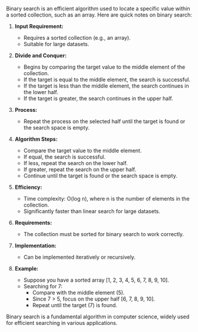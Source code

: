Binary search is an efficient algorithm used to locate a specific value within a sorted collection, such as an array. Here are quick notes on binary search:

1. **Input Requirement:**
   - Requires a sorted collection (e.g., an array).
   - Suitable for large datasets.

2. **Divide and Conquer:**
   - Begins by comparing the target value to the middle element of the collection.
   - If the target is equal to the middle element, the search is successful.
   - If the target is less than the middle element, the search continues in the lower half.
   - If the target is greater, the search continues in the upper half.

3. **Process:**
   - Repeat the process on the selected half until the target is found or the search space is empty.

4. **Algorithm Steps:**
   - Compare the target value to the middle element.
   - If equal, the search is successful.
   - If less, repeat the search on the lower half.
   - If greater, repeat the search on the upper half.
   - Continue until the target is found or the search space is empty.

5. **Efficiency:**
   - Time complexity: O(log n), where n is the number of elements in the collection.
   - Significantly faster than linear search for large datasets.

6. **Requirements:**
   - The collection must be sorted for binary search to work correctly.

7. **Implementation:**
   - Can be implemented iteratively or recursively.

8. **Example:**
   - Suppose you have a sorted array [1, 2, 3, 4, 5, 6, 7, 8, 9, 10].
   - Searching for 7:
     - Compare with the middle element (5).
     - Since 7 > 5, focus on the upper half [6, 7, 8, 9, 10].
     - Repeat until the target (7) is found.

Binary search is a fundamental algorithm in computer science, widely used for efficient searching in various applications.
